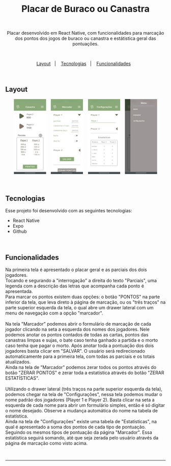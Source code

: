 <h1 align="center">Placar de Buraco ou Canastra</h1>

<br>

<p align="center">
    Placar desenvolvido em React Native, com funcionalidades para marcação dos pontos dos jogos de buraco ou canastra e estátistica geral das pontuações.
</p>

<br>

<p align="center">
  <a href="#layout">Layout</a>&nbsp;&nbsp;&nbsp;|&nbsp;&nbsp;&nbsp;
  <a href="#tecnologias">Tecnologias</a>&nbsp;&nbsp;&nbsp;|&nbsp;&nbsp;&nbsp;
  <a href="#funcionalidades">Funcionalidades</a>&nbsp;&nbsp;&nbsp;
</p>

<br>

## Layout

<p align="center">
  <img alt="Placar Buraco" src="assets/telas/placar buraco 1.jpg" width="20%" height="40%">&nbsp;&nbsp;&nbsp;
  <img alt="Placar Buraco" src="assets/telas/placar buraco 3.jpg" width="20%" height="40%">&nbsp;&nbsp;&nbsp;
  <img alt="Placar Buraco" src="assets/telas/placar buraco 4.jpg" width="20%" height="40%">&nbsp;&nbsp;&nbsp;
  <img alt="Placar Buraco" src="assets/telas/placar buraco 2.jpg" width="20%" height="40%">
</p>

<br>

## Tecnologias

Esse projeto foi desenvolvido com as seguintes tecnologias:

- React Native
- Expo
- Github

<br>

## Funcionalidades

Na primeira tela é apresentado o placar geral e as parciais dos dois jogadores.<br>
Tocando e segurando a "interrogação" a direita do texto "Parciais", uma legenda com a descrição das letras que acompanha cada ponto é apresentada.<br>
Para marcar os pontos existem duas opções: o botão "PONTOS" na parte inferior da tela, que leva direto à página de marcação, ou os "três traços" na parte superior esquerda da tela, o qual abre um drawer lateral com um menu de navegação com a opção "marcador".
<br><br>
Na tela "Marcador" podemos abrir o formulário de marcação de cada jogador clicando na seta a esquerda dos nomes dos jogadores. Nele podemos anotar os pontos contados de todas as cartas, pontos das canastras limpas e sujas, o bate caso tenha ganhado a partida e o morto caso tenha que pagar o morto. Após anotar toda a pontuação dos dois jogadores basta clicar em "SALVAR". O usuário será redirecionado automaticamente para a primeira tela, com todas as parciais e os totais atualizados.<br>
Ainda na tela de "Marcador" podemos zerar todos os pontos através do botão "ZERAR PONTOS" e zerar toda a estatística através do botão "ZERAR ESTATÍSTICAS".
<br><br>
Utilizando o drawer lateral (três traços na parte superior esquerda da tela), podemos chegar na tela de "Configurações", nessa tela podemos mudar o nome padrão dos jogadores (Player 1 e Player 2). Basta clicar na seta a esquerda de cada nome para abrir um formulário simples, então é só digitar o nome desejado. Observe a mudança automática do nome na tabela de estatística.<br>
Ainda na tela de "Configurações" existe uma tabela de "Estatísticas", na qual é apresentado a soma dos pontos de cada tipo de pontuação. Seguindo os mesmos tipos de pontuação da página "Marcador". Essa estatística seguirá somando, até que seja zerada pelo usuário através da página de marcação como visto acima.

<br>

***
